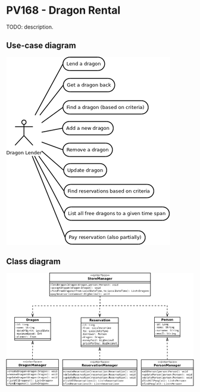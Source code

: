 # PV168 - Dragon Rental
TODO: description.
## Use-case diagram
![img](Dragons_-_Use_Case.png)
## Class diagram
![img](Dragons_-_Class_Diagram.png)
